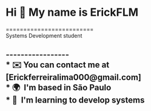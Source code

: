 <h1>Hi 👋 My name is ErickFLM</h1>
 =========================
<br>
</h2>Systems Development student<h2>
-----------------
<br>
* ✉️ You can contact me at [Erickferreiralima000@gmail.com]<br>
* 🌍  I'm based in São Paulo<br>
* 🧠  I'm learning to develop systems
